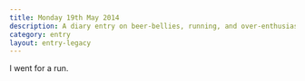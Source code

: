 ```yaml
---
title: Monday 19th May 2014
description: A diary entry on beer-bellies, running, and over-enthusiasm
category: entry
layout: entry-legacy
---
```


I went for a run.

